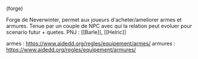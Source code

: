 (forge)

Forge de Neverwinter, permet aux joueurs d'acheter/ameliorer armes et armures.
Tenue par un couple de NPC avec qui la relation peut evoluer pour scenario futur + quetes.
PNJ : [[Barle]], [[Helric]]

armes : https://www.aidedd.org/regles/equipement/armes/
armures : https://www.aidedd.org/regles/equipement/armures/

